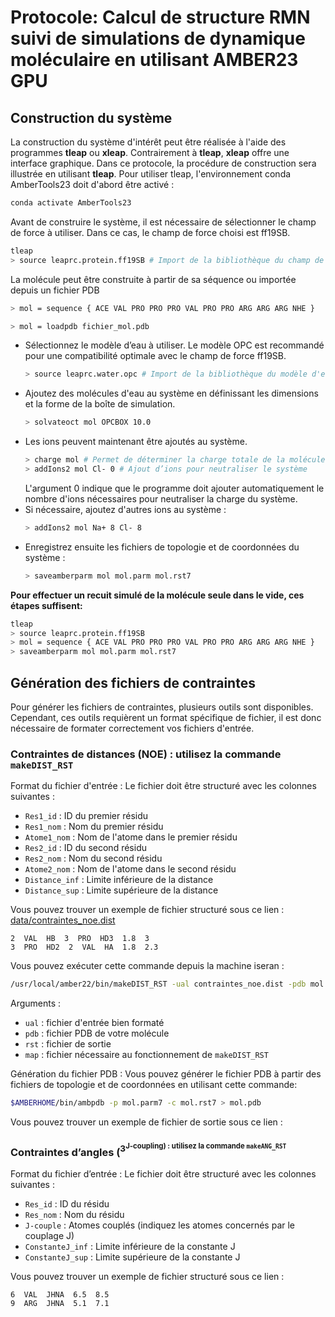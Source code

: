 # Protocole: Calcul de structure RMN suivi de simulations de dynamique moléculaire en utilisant AMBER23 GPU
## Construction du système
La construction du système d'intérêt peut être réalisée à l'aide des programmes **tleap** ou **xleap**. Contrairement à **tleap**, **xleap** offre une interface graphique. Dans ce protocole, la procédure de construction sera illustrée en utilisant **tleap**.
Pour utiliser tleap, l'environnement conda AmberTools23 doit d'abord être activé :
```bash
conda activate AmberTools23
```
Avant de construire le système, il est nécessaire de sélectionner le champ de force à utiliser. Dans ce cas, le champ de force choisi est ff19SB.
```bash
tleap
> source leaprc.protein.ff19SB # Import de la bibliothèque du champ de force
```
La molécule peut être construite à partir de sa séquence ou importée depuis un fichier PDB
```bash
> mol = sequence { ACE VAL PRO PRO PRO VAL PRO PRO ARG ARG ARG NHE }
```

```bash
> mol = loadpdb fichier_mol.pdb
```
- Sélectionnez le modèle d’eau à utiliser. Le modèle OPC est recommandé pour une compatibilité optimale avec le champ de force ff19SB.
  ```bash
  > source leaprc.water.opc # Import de la bibliothèque du modèle d'eau
  ```
- Ajoutez des molécules d'eau au système en définissant les dimensions et la forme de la boîte de simulation.
  ```bash
  > solvateoct mol OPCBOX 10.0
  ```
- Les ions peuvent maintenant être ajoutés au système.
  ```bash
  > charge mol # Permet de déterminer la charge totale de la molécule
  > addIons2 mol Cl- 0 # Ajout d’ions pour neutraliser le système
  ```
  L'argument 0 indique que le programme doit ajouter automatiquement le nombre d'ions nécessaires pour neutraliser la charge du système.
- Si nécessaire, ajoutez d'autres ions au système :
  ```bash
  > addIons2 mol Na+ 8 Cl- 8
  ```
- Enregistrez ensuite les fichiers de topologie et de coordonnées du système :
  ```bash
  > saveamberparm mol mol.parm mol.rst7
  ```
**Pour effectuer un recuit simulé de la molécule seule dans le vide, ces étapes suffisent:**
```bash
tleap
> source leaprc.protein.ff19SB
> mol = sequence { ACE VAL PRO PRO PRO VAL PRO PRO ARG ARG ARG NHE }
> saveamberparm mol mol.parm mol.rst7
```

## Génération des fichiers de contraintes

Pour générer les fichiers de contraintes, plusieurs outils sont disponibles. Cependant, ces outils requièrent un format spécifique de fichier, il est donc nécessaire de formater correctement vos fichiers d'entrée.

### Contraintes de distances (NOE) : utilisez la commande `makeDIST_RST`
Format du fichier d'entrée :
Le fichier doit être structuré avec les colonnes suivantes :

- `Res1_id` : ID du premier résidu
- `Res1_nom` : Nom du premier résidu
- `Atome1_nom` : Nom de l'atome dans le premier résidu
- `Res2_id` : ID du second résidu
- `Res2_nom` : Nom du second résidu
- `Atome2_nom` : Nom de l'atome dans le second résidu
- `Distance_inf` : Limite inférieure de la distance
- `Distance_sup` : Limite supérieure de la distance

Vous pouvez trouver un exemple de fichier structuré sous ce lien : [data/contraintes_noe.dist](https://github.com/TakwaBR/protocole_AMBER/blob/main/data/contraintes_noe.dist)

```text
2  VAL  HB  3  PRO  HD3  1.8  3
3  PRO  HD2  2  VAL  HA  1.8  2.3
```

Vous pouvez exécuter cette commande depuis la machine iseran :
```bash
/usr/local/amber22/bin/makeDIST_RST -ual contraintes_noe.dist -pdb mol.pdb -rst contraintes_noe.rst -map /usr/local/amber22/dat/map.DG-AMBER
```
Arguments :
- `ual` : fichier d'entrée bien formaté
- `pdb` : fichier PDB de votre molécule
- `rst` : fichier de sortie
- `map` : fichier nécessaire au fonctionnement de `makeDIST_RST`

Génération du fichier PDB :
Vous pouvez générer le fichier PDB à partir des fichiers de topologie et de coordonnées en utilisant cette commande:
```bash
$AMBERHOME/bin/ambpdb -p mol.parm7 -c mol.rst7 > mol.pdb
```
Vous pouvez trouver un exemple de fichier de sortie sous ce lien : 

### Contraintes d’angles (<sup>3<sup/>J-coupling) : utilisez la commande `makeANG_RST`
Format du fichier d’entrée :
Le fichier doit être structuré avec les colonnes suivantes :

- `Res_id` : ID du résidu
- `Res_nom` : Nom du résidu
- `J-couple` : Atomes couplés (indiquez les atomes concernés par le couplage J)
- `ConstanteJ_inf` : Limite inférieure de la constante J
- `ConstanteJ_sup` : Limite supérieure de la constante J

Vous pouvez trouver un exemple de fichier structuré sous ce lien :

```text
6  VAL  JHNA  6.5  8.5
9  ARG  JHNA  5.1  7.1
```
